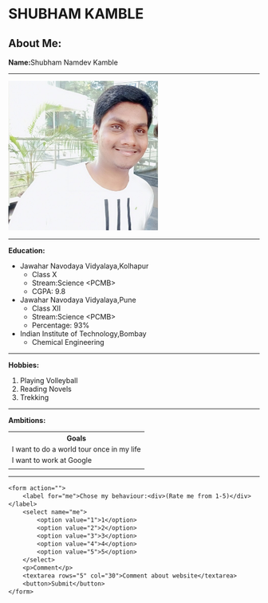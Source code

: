 <!DOCTYPE html>
<html>
<head>
	<meta charset="utf-8">
	<title>My Webpage</title>
</head>
<body>
	<h1>SHUBHAM KAMBLE</h1>	
	<h2>About Me:</h2>
	<p><strong>Name:</strong>Shubham Namdev Kamble</p>
<hr>	
	<img src="my_photo.JPG" style="height: 300px;width: 300px;">
<hr>	
	<p><strong>Education:</strong>
		<ul>
			<li>Jawahar Navodaya Vidyalaya,Kolhapur
				<ul>
					<li>Class X</li>
					<li>Stream:Science &lt;PCMB&gt;</li>
					<li>CGPA: 9.8</li>
				</ul>
			</li>
			<li>Jawahar Navodaya Vidyalaya,Pune
				<ul>
					<li>Class XII</li>
					<li>Stream:Science &lt;PCMB&gt;</li>
					<li>Percentage: 93%</li>
				</ul>
			</li>
			<li>Indian Institute of Technology,Bombay
				<ul>
					<li>Chemical Engineering</li>
				</ul>
			</li>
		</ul>
	</p>
<hr>
	<p><strong>Hobbies:</strong>
		<ol>
			<li>Playing Volleyball</li>
			<li>Reading Novels</li>
			<li>Trekking</li>
		</ol>
	</p>
<hr>
	<p><strong>Ambitions:</strong>
	<table>
		<tr><th>Goals</th></tr>
		<tr><td>I want to do a world tour once in my life</td></tr>
		<tr><td>I want to work at Google</td></tr>
		<tr><td></td></tr>
	</table>
	</p>
<hr>
	
	<form action="">
		<label for="me">Chose my behaviour:<div>(Rate me from 1-5)</div></label>
		<select name="me">
			<option value="1">1</option>
			<option value="2">2</option>
			<option value="3">3</option>
			<option value="4">4</option>
			<option value="5">5</option>
		</select>
		<p>Comment</p>
		<textarea rows="5" col="30">Comment about website</textarea>
		<button>Submit</button>
	</form>

</body>
</html>
